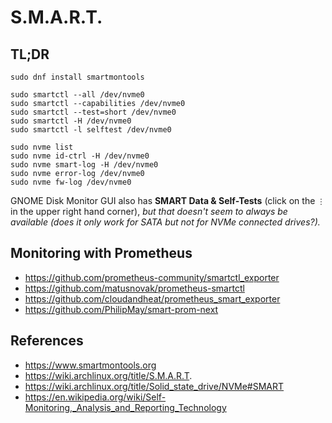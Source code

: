 # S.M.A.R.T.

## TL;DR

    sudo dnf install smartmontools
    
    sudo smartctl --all /dev/nvme0
    sudo smartctl --capabilities /dev/nvme0
    sudo smartctl --test=short /dev/nvme0
    sudo smartctl -H /dev/nvme0
    sudo smartctl -l selftest /dev/nvme0

    sudo nvme list
    sudo nvme id-ctrl -H /dev/nvme0
    sudo nvme smart-log -H /dev/nvme0
    sudo nvme error-log /dev/nvme0
    sudo nvme fw-log /dev/nvme0

GNOME Disk Monitor GUI also has **SMART Data & Self-Tests** (click on the `⋮` in the upper right hand corner),
_but that doesn't seem to always be available (does it only work for SATA but not for NVMe connected drives?)._

## Monitoring with Prometheus

* https://github.com/prometheus-community/smartctl_exporter
* https://github.com/matusnovak/prometheus-smartctl
* https://github.com/cloudandheat/prometheus_smart_exporter
* https://github.com/PhilipMay/smart-prom-next

## References

* https://www.smartmontools.org
* https://wiki.archlinux.org/title/S.M.A.R.T.
* https://wiki.archlinux.org/title/Solid_state_drive/NVMe#SMART
* https://en.wikipedia.org/wiki/Self-Monitoring,_Analysis_and_Reporting_Technology
